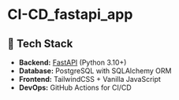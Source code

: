 # CI-CD_fastapi_app

## 🚀 Tech Stack

- **Backend:** [FastAPI](https://fastapi.tiangolo.com/) (Python 3.10+)
- **Database:** PostgreSQL with SQLAlchemy ORM
- **Frontend:** TailwindCSS + Vanilla JavaScript
- **DevOps:** GitHub Actions for CI/CD
